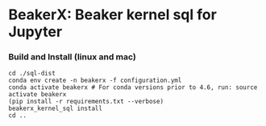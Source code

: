# BeakerX: Beaker kernel sql for Jupyter  

### Build and Install (linux and mac)

```
cd ./sql-dist
conda env create -n beakerx -f configuration.yml
conda activate beakerx # For conda versions prior to 4.6, run: source activate beakerx
(pip install -r requirements.txt --verbose)
beakerx_kernel_sql install
cd ..
```

